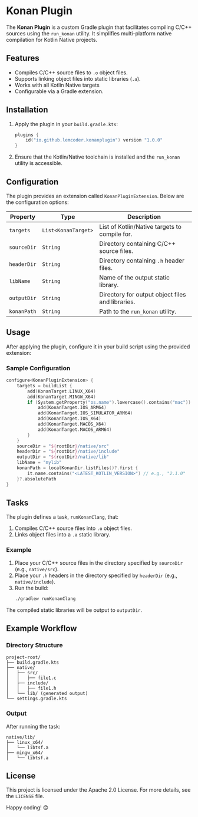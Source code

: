# Konan Plugin

The **Konan Plugin** is a custom Gradle plugin that facilitates compiling C/C++ sources using the `run_konan` utility. It simplifies multi-platform native compilation for Kotlin Native projects.

## Features
- Compiles C/C++ source files to `.o` object files.
- Supports linking object files into static libraries (`.a`).
- Works with all Kotlin Native targets 
- Configurable via a Gradle extension.

## Installation
1. Apply the plugin in your `build.gradle.kts`:
   ```kotlin
   plugins {
       id("io.github.lemcoder.konanplugin") version "1.0.0"
   }
   ```

2. Ensure that the Kotlin/Native toolchain is installed and the `run_konan` utility is accessible.

## Configuration
The plugin provides an extension called `KonanPluginExtension`. Below are the configuration options:

| Property      | Type                | Description                                 |
|---------------|---------------------|---------------------------------------------|
| `targets`     | `List<KonanTarget>` | List of Kotlin/Native targets to compile for. |
| `sourceDir`   | `String`            | Directory containing C/C++ source files.    |
| `headerDir`   | `String`            | Directory containing `.h` header files.     |
| `libName`     | `String`            | Name of the output static library.          |
| `outputDir`   | `String`            | Directory for output object files and libraries. |
| `konanPath`   | `String`            | Path to the `run_konan` utility.            |

## Usage
After applying the plugin, configure it in your build script using the provided extension:

### Sample Configuration
```kotlin
configure<KonanPluginExtension> {
    targets = buildList {
        add(KonanTarget.LINUX_X64)
        add(KonanTarget.MINGW_X64)
        if (System.getProperty("os.name").lowercase().contains("mac")) {
            add(KonanTarget.IOS_ARM64)
            add(KonanTarget.IOS_SIMULATOR_ARM64)
            add(KonanTarget.IOS_X64)
            add(KonanTarget.MACOS_X64)
            add(KonanTarget.MACOS_ARM64)
        }
    }
    sourceDir = "${rootDir}/native/src"
    headerDir = "${rootDir}/native/include"
    outputDir = "${rootDir}/native/lib"
    libName = "mylib"
    konanPath = localKonanDir.listFiles()?.first {
        it.name.contains("<LATEST_KOTLIN_VERSION>") // e.g., "2.1.0"
    }?.absolutePath
}
```

## Tasks
The plugin defines a task, `runKonanClang`, that:
1. Compiles C/C++ source files into `.o` object files.
2. Links object files into a `.a` static library.

### Example
1. Place your C/C++ source files in the directory specified by `sourceDir` (e.g., `native/src`).
2. Place your `.h` headers in the directory specified by `headerDir` (e.g., `native/include`).
3. Run the build:
   ```bash
   ./gradlew runKonanClang
   ```

The compiled static libraries will be output to `outputDir`.

## Example Workflow
### Directory Structure
```plaintext
project-root/
├── build.gradle.kts
├── native/
│   ├── src/
│   │   ├── file1.c
│   ├── include/
│   │   ├── file1.h
│   └── lib/ (generated output)
└── settings.gradle.kts
```

### Output
After running the task:
```plaintext
native/lib/
├── linux_x64/
│   └── libtsf.a
├── mingw_x64/
│   └── libtsf.a
```

## License
This project is licensed under the Apache 2.0 License. For more details, see the `LICENSE` file.

Happy coding! 😊